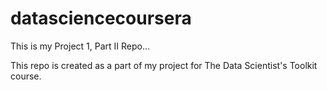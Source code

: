 # datasciencecoursera
This is my Project 1, Part II Repo...

This repo is created as a part of my project for The Data Scientist's Toolkit course.
